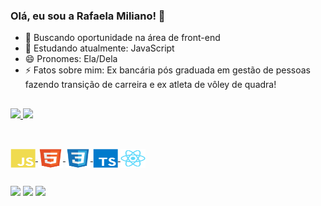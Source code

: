 ### Olá, eu sou a Rafaela Miliano! 🤞

- 🔭 Buscando oportunidade na área de front-end
- 🌱 Estudando atualmente: JavaScript
- 😄 Pronomes: Ela/Dela
- ⚡ Fatos sobre mim: Ex bancária pós graduada em gestão de pessoas fazendo transição de carreira e ex atleta de vôley de quadra!

##

<div>
  <a href="https://github.com/RafaelaMiliano">
  <img height="120em" src="https://github-readme-stats.vercel.app/api?username=RafaelaMiliano&show_icons=true&theme=panda&include_all_commits=true&count_private=true"/>
  <img height="120em" src="https://github-readme-stats.vercel.app/api/top-langs/?username=RafaelaMiliano&layout=compact&langs_count=7&theme=panda"/>
</div>

##
    
<div style="display: inline_block"><br>
  <img align="center" alt="Rafa-Js" height="30" width="40" src="https://raw.githubusercontent.com/devicons/devicon/master/icons/javascript/javascript-plain.svg">
  <img align="center" alt="Rafa-HTML" height="30" width="40" src="https://raw.githubusercontent.com/devicons/devicon/master/icons/html5/html5-original.svg">
  <img align="center" alt="Rafa-CSS" height="30" width="40" src="https://raw.githubusercontent.com/devicons/devicon/master/icons/css3/css3-original.svg">
  <img align="center" alt="Rafa-Ts" height="30" width="40" src="https://raw.githubusercontent.com/devicons/devicon/master/icons/typescript/typescript-plain.svg">
  <img align="center" alt="Rafa-React" height="30" width="40" src="https://raw.githubusercontent.com/devicons/devicon/master/icons/react/react-original.svg">  
 
##
 
<div> 
  <a href="https://www.instagram.com/rafaelamiliano/" target="_blank"><img src="https://img.shields.io/badge/-Instagram-%23E4405F?style=for-the-badge&logo=instagram&logoColor=white" target="_blank"></a> 
  <a href = "mailto:rrafamiliano@gmail.com"><img src="https://img.shields.io/badge/-Gmail-%23333?style=for-the-badge&logo=gmail&logoColor=white" target="_blank"></a>
  <a href="https://www.linkedin.com/in/rafaelamiliano/" target="_blank"><img src="https://img.shields.io/badge/-LinkedIn-%230077B5?style=for-the-badge&logo=linkedin&logoColor=white" target="_blank"></a> 
 </div>

 ##
